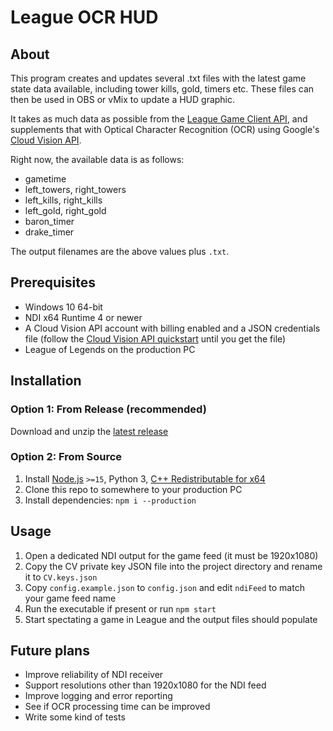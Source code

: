 # League OCR HUD

## About
This program creates and updates several .txt files with the latest game state data available, including tower kills, gold, timers etc. These files can then be used in OBS or vMix to update a HUD graphic.

It takes as much data as possible from the [League Game Client API](https://developer.riotgames.com/docs/lol#game-client-api), and supplements that with Optical Character Recognition (OCR) using Google's [Cloud Vision API](https://cloud.google.com/vision).

Right now, the available data is as follows:
- gametime
- left_towers, right_towers
- left_kills, right_kills
- left_gold, right_gold
- baron_timer
- drake_timer

The output filenames are the above values plus `.txt`.

## Prerequisites
- Windows 10 64-bit
- NDI x64 Runtime 4 or newer
- A Cloud Vision API account with billing enabled and a JSON credentials file (follow the [Cloud Vision API quickstart](https://cloud.google.com/vision/docs/setup#project) until you get the file)
- League of Legends on the production PC

## Installation

### Option 1: From Release (recommended)
Download and unzip the [latest release](https://github.com/Dan-Shields/League-OCR-HUD/releases/latest)

### Option 2: From Source
1. Install [Node.js](https://nodejs.org/en/download/current/) `>=15`, Python 3, [C++ Redistributable for x64](https://visualstudio.microsoft.com/downloads/#other-family)
2. Clone this repo to somewhere to your production PC
3. Install dependencies: `npm i --production`

## Usage
1. Open a dedicated NDI output for the game feed (it must be 1920x1080)
2. Copy the CV private key JSON file into the project directory and rename it to `CV.keys.json`
3. Copy `config.example.json` to `config.json` and edit `ndiFeed` to match your game feed name
4. Run the executable if present or run `npm start`
5. Start spectating a game in League and the output files should populate

## Future plans
- Improve reliability of NDI receiver
- Support resolutions other than 1920x1080 for the NDI feed
- Improve logging and error reporting
- See if OCR processing time can be improved
- Write some kind of tests

